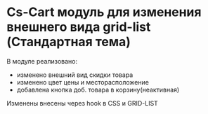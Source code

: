 # Cs-Cart модуль для изменения внешнего вида grid-list (Стандартная тема)


В модуле реализовано:

- изменено внешний вид скидки товара 
- изменено цвет цены и месторасположение
- добавлена кнопка доб. товара в корзину(неактивная) 


Изменены внесены через hook в CSS и GRID-LIST
